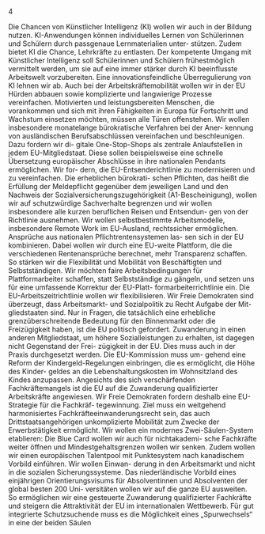  
4 
 
Die Chancen von Künstlicher Intelligenz (KI) wollen wir auch in der Bildung nutzen. KI-Anwendungen 
können individuelles Lernen von Schülerinnen und Schülern durch passgenaue Lernmaterialien unter-
stützen. Zudem bietet KI die Chance, Lehrkräfte zu entlasten. Der kompetente Umgang mit Künstlicher 
Intelligenz soll Schülerinnen und Schülern frühestmöglich vermittelt werden, um sie auf eine immer 
stärker durch KI beeinflusste Arbeitswelt vorzubereiten. Eine innovationsfeindliche Überregulierung 
von KI lehnen wir ab. 
Auch bei der Arbeitskräftemobilität wollen wir in der EU Hürden abbauen sowie komplizierte und 
langwierige Prozesse vereinfachen. Motivierten und leistungsbereiten Menschen, die vorankommen 
und sich mit ihren Fähigkeiten in Europa für Fortschritt und Wachstum einsetzen möchten, müssen 
alle Türen offenstehen. Wir wollen insbesondere monatelange bürokratische Verfahren bei der Aner-
kennung von ausländischen Berufsabschlüssen vereinfachen und beschleunigen. Dazu fordern wir di-
gitale One-Stop-Shops als zentrale Anlaufstellen in jedem EU-Mitgliedstaat. Diese sollen beispielsweise 
eine schnelle Übersetzung europäischer Abschlüsse in ihre nationalen Pendants ermöglichen. Wir for-
dern, die EU-Entsenderichtlinie zu modernisieren und zu vereinfachen. Die erheblichen bürokrati-
schen Pflichten, das heißt die Erfüllung der Meldepflicht gegenüber dem jeweiligen Land und den 
Nachweis der Sozialversicherungszugehörigkeit (A1-Bescheinigung), wollen wir auf schutzwürdige 
Sachverhalte begrenzen und wir wollen insbesondere alle kurzen beruflichen Reisen und Entsendun-
gen von der Richtlinie ausnehmen. Wir wollen selbstbestimmte Arbeitsmodelle, insbesondere Remote 
Work im EU-Ausland, rechtssicher ermöglichen. Ansprüche aus nationalen Pflichtrentensystemen las-
sen sich in der EU kombinieren. Dabei wollen wir durch eine EU-weite Plattform, die die verschiedenen 
Rentenansprüche berechnet, mehr Transparenz schaffen. So stärken wir die Flexibilität und Mobilität 
von Beschäftigten und Selbstständigen. Wir möchten faire Arbeitsbedingungen für Plattformarbeiter 
schaffen, statt Selbstständige zu gängeln, und setzen uns für eine umfassende Korrektur der EU-Platt-
formarbeiterrichtlinie ein. Die EU-Arbeitszeitrichtlinie wollen wir flexibilisieren. 
Wir Freie Demokraten sind überzeugt, dass Arbeitsmarkt- und Sozialpolitik zu Recht Aufgabe der Mit-
gliedstaaten sind. Nur in Fragen, die tatsächlich eine erhebliche grenzüberschreitende Bedeutung für 
den Binnenmarkt oder die Freizügigkeit haben, ist die EU politisch gefordert. Zuwanderung in einen 
anderen Mitgliedstaat, um höhere Sozialleistungen zu erhalten, ist dagegen nicht Gegenstand der Frei-
zügigkeit in der EU. Dies muss auch in der Praxis durchgesetzt werden. Die EU-Kommission muss um-
gehend eine Reform der Kindergeld-Regelungen einbringen, die es ermöglicht, die Höhe des Kinder-
geldes an die Lebenshaltungskosten im Wohnsitzland des Kindes anzupassen. 
Angesichts des sich verschärfenden Fachkräftemangels ist die EU auf die Zuwanderung qualifizierter 
Arbeitskräfte angewiesen. Wir Freie Demokraten fordern deshalb eine EU-Strategie für die Fachkräf-
tegewinnung. Ziel muss ein weitgehend harmonisiertes Fachkräfteeinwanderungsrecht sein, das auch 
Drittstaatsangehörigen unkomplizierte Mobilität zum Zwecke der Erwerbstätigkeit ermöglicht. Wir 
wollen ein modernes Zwei-Säulen-System etablieren: Die Blue Card wollen wir auch für nichtakademi-
sche Fachkräfte weiter öffnen und Mindestgehaltsgrenzen wollen wir senken. Zudem wollen wir einen 
europäischen Talentpool mit Punktesystem nach kanadischem Vorbild einführen. Wir wollen Einwan-
derung in den Arbeitsmarkt und nicht in die sozialen Sicherungssysteme. Das niederländische Vorbild 
eines einjährigen Orientierungsvisums für Absolventinnen und Absolventen der global besten 200 Uni-
versitäten wollen wir auf die ganze EU ausweiten. So ermöglichen wir eine gesteuerte Zuwanderung 
qualifizierter Fachkräfte und steigern die Attraktivität der EU im internationalen Wettbewerb. Für gut 
integrierte Schutzsuchende muss es die Möglichkeit eines „Spurwechsels“ in eine der beiden Säulen 
